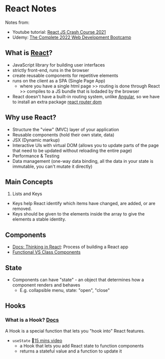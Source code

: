 # React Notes
Notes from:
- Youtube tutorial: [React JS Crash Course 2021](https://youtu.be/w7ejDZ8SWv8)
- Udemy: [The Complete 2022 Web Development Bootcamp](https://www.udemy.com/course/the-complete-web-development-bootcamp/)

## What is [React](https://reactjs.org/)?
- JavaScript library for building user interfaces
- strictly front-end, runs in the browser
- create reusable components for repetitive elements
- runs on the client as a SPA (Single Page App)
  - where you have a single html page >> routing is done through React >> compiles to a JS bundle that is lodaded by the browser
- React doesn't have a built-in routing system, unlike [Angular](https://angular.io/), so we have to install an extra package [react router dom](https://reactrouter.com/web/guides/quick-start)

## Why use React?
- Structure the "view" (MVC) layer of your application
- Reusable components (hold their own state, data)
- JSX (Dynamic markup)
- Interactive UIs with virtual DOM (allows you to update parts of the page that need to be updated without reloading the entire page)
- Performance & Testing
- Data management (one-way data binding, all the data in your state is immutable, you can't mutate it directly)

## Main Concepts
1. Lists and Keys
  - Keys help React identify which items have changed, are added, or are removed. 
  - Keys should be given to the elements inside the array to give the elements a stable identity.

## Components
- [Docs: Thinking in React](https://reactjs.org/docs/thinking-in-react.html): Process of building a React app
- [Functional VS Class Components](https://github.com/chienleow/react-notes/blob/main/functional-vs-class-components.md)

## State
- Components can have "state" - an object that determines how a component renders and behaves
  - E.g. collapsible menu, state: "open", "close"

## Hooks
### What is a Hook? [Docs](https://reactjs.org/docs/hooks-state.html#whats-a-hook)
A Hook is a special function that lets you "hook into" React features.
  - `useState` 🎥[15 mins video](https://youtu.be/O6P86uwfdR0)
    - a Hook that lets you add React state to function components
    - returns a stateful value and a function to update it
